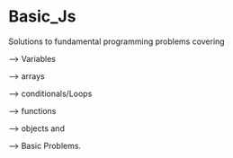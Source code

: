 # Basic_Js
Solutions to fundamental programming problems covering


--> Variables

--> arrays

--> conditionals/Loops

--> functions 

--> objects and

--> Basic Problems.
